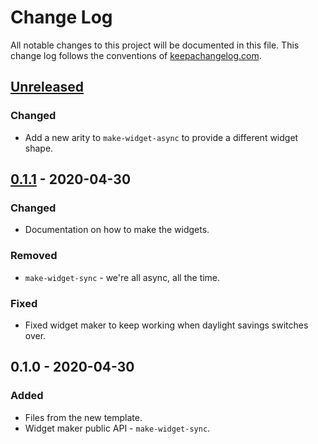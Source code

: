 # Change Log
All notable changes to this project will be documented in this file. This change log follows the conventions of [keepachangelog.com](http://keepachangelog.com/).

## [Unreleased]
### Changed
- Add a new arity to `make-widget-async` to provide a different widget shape.

## [0.1.1] - 2020-04-30
### Changed
- Documentation on how to make the widgets.

### Removed
- `make-widget-sync` - we're all async, all the time.

### Fixed
- Fixed widget maker to keep working when daylight savings switches over.

## 0.1.0 - 2020-04-30
### Added
- Files from the new template.
- Widget maker public API - `make-widget-sync`.

[Unreleased]: https://github.com/your-name/lab6/compare/0.1.1...HEAD
[0.1.1]: https://github.com/your-name/lab6/compare/0.1.0...0.1.1
